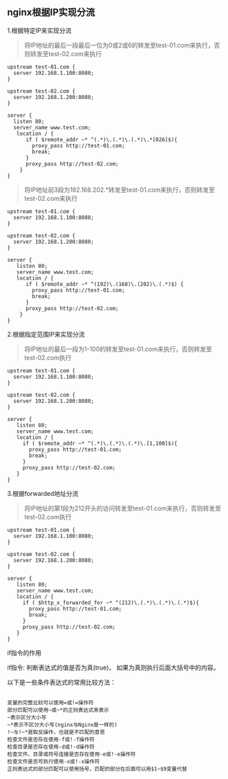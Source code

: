 

## nginx根据IP实现分流


1.根据特定IP来实现分流

>将IP地址的最后一段最后一位为0或2或6的转发至test-01.com来执行，否则转发至test-02.com来执行

```
upstream test-01.com {
  server 192.168.1.100:8080;
}
 
upstream test-02.com {
  server 192.168.1.200:8080;
}
 
server {
  listen 80;
  server_name www.test.com;
   location / {
      if ( $remote_addr ~* ^(.*)\.(.*)\.(.*)\.*[026]$){
        proxy_pass http://test-01.com;
        break;
      }
      proxy_pass http://test-02.com;
    }
}
```

>将IP地址前3段为192.168.202.*转发至test-01.com来执行，否则转发至test-02.com来执行

```
upstream test-01.com {
  server 192.168.1.100:8080;
}
 
upstream test-02.com {
  server 192.168.1.200:8080;
}
 
server {
   listen 80;
   server_name www.test.com;
   location / {
      if ( $remote_addr ~* ^(192)\.(168)\.(202)\.(.*)$) {
        proxy_pass http://test-01.com;
        break;
      }
      proxy_pass http://test-02.com;
    }
}

```

2.根据指定范围IP来实现分流

>将IP地址的最后一段为1-100的转发至test-01.com来执行，否则转发至test-02.com执行

```
upstream test-01.com {
  server 192.168.1.100:8080;
}
 
upstream test-02.com {
  server 192.168.1.200:8080;
}
 
server {
   listen 80;
   server_name www.test.com;
   location / {
     if ( $remote_addr ~* ^(.*)\.(.*)\.(.*)\.[1,100]$){
       proxy_pass http://test-01.com;
       break;
     }
     proxy_pass http://test-02.com;
   }
}
```

3.根据forwarded地址分流

>将IP地址的第1段为212开头的访问转发至test-01.com来执行，否则转发至test-02.com执行

```
upstream test-01.com {
  server 192.168.1.100:8080;
}
 
upstream test-02.com {
  server 192.168.1.200:8080;
}
 
server {
   listen 80;
   server_name www.test.com;
   location / {
     if ( $http_x_forwarded_for ~* ^(212)\.(.*)\.(.*)\.(.*)$){
       proxy_pass http://test-01.com;
       break;
     }
     proxy_pass http://test-02.com;
   }
}
```

if指令的作用

if指令: 判断表达式的值是否为真(true)， 如果为真则执行后面大括号中的内容。

以下是一些条件表达式的常用比较方法：

```

变量的完整比较可以使用=或!=操作符
部分匹配可以使用~或~*的正则表达式来表示
~表示区分大小写
~*表示不区分大小写(nginx与Nginx是一样的)
!~与!~*是取反操作，也就是不匹配的意思
检查文件是否存在使用-f或!-f操作符
检查目录是否存在使用-d或!-d操作符
检查文件、目录或符号连接是否存在使用-e或!-e操作符
检查文件是否可执行使用-x或!-x操作符
正则表达式的部分匹配可以使用括号，匹配的部分在后面可以用$1~$9变量代替

```



